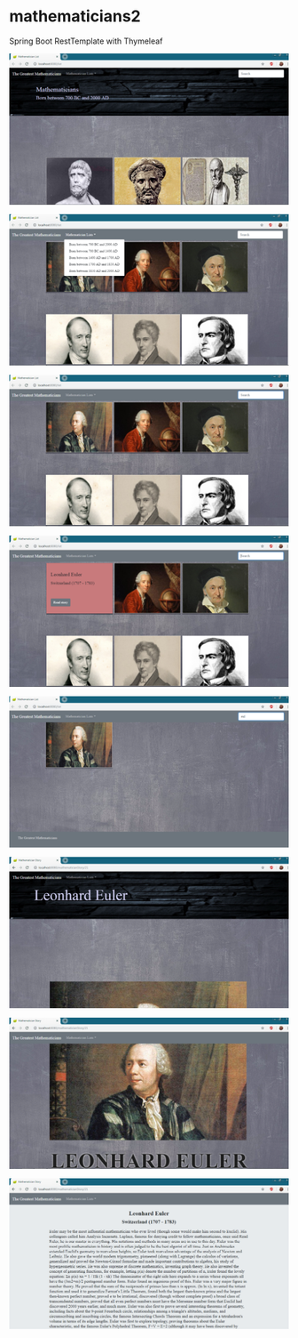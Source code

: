 # mathematicians2
Spring Boot RestTemplate with Thymeleaf

![](images/list_1.png)

![](images/list_2.png)

![](images/list_3.png)

![](images/list_4.png)

![](images/list_5.png)

![](images/story_1.png)

![](images/story_2.png)

![](images/story_3.png)
